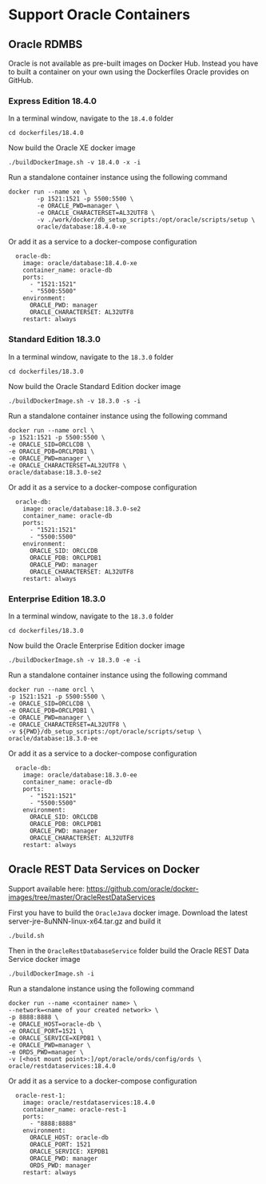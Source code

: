 # Support Oracle Containers


## Oracle RDMBS
Oracle is not available as pre-built images on Docker Hub. Instead you have to built a container on your own using the Dockerfiles Oracle provides on GitHub. 


### Express Edition 18.4.0

In a terminal window, navigate to the `18.4.0` folder

```
cd dockerfiles/18.4.0
```

Now build the Oracle XE docker image 

```
./buildDockerImage.sh -v 18.4.0 -x -i
```

Run a standalone container instance using the following command

```
docker run --name xe \
		-p 1521:1521 -p 5500:5500 \
		-e ORACLE_PWD=manager \
		-e ORACLE_CHARACTERSET=AL32UTF8 \
		-v ./work/docker/db_setup_scripts:/opt/oracle/scripts/setup \
		oracle/database:18.4.0-xe
```

Or add it as a service to a docker-compose configuration

```
  oracle-db:
    image: oracle/database:18.4.0-xe
    container_name: oracle-db
    ports:
      - "1521:1521"
      - "5500:5500"
    environment:
      ORACLE_PWD: manager
      ORACLE_CHARACTERSET: AL32UTF8
    restart: always
```

### Standard Edition 18.3.0

In a terminal window, navigate to the `18.3.0` folder

```
cd dockerfiles/18.3.0
```

Now build the Oracle Standard Edition docker image 

```
./buildDockerImage.sh -v 18.3.0 -s -i
```

Run a standalone container instance using the following command

```
docker run --name orcl \
-p 1521:1521 -p 5500:5500 \
-e ORACLE_SID=ORCLCDB \
-e ORACLE_PDB=ORCLPDB1 \
-e ORACLE_PWD=manager \
-e ORACLE_CHARACTERSET=AL32UTF8 \
oracle/database:18.3.0-se2
```

Or add it as a service to a docker-compose configuration

```
  oracle-db:
    image: oracle/database:18.3.0-se2
    container_name: oracle-db
    ports:
      - "1521:1521"
      - "5500:5500"
    environment:
      ORACLE_SID: ORCLCDB
      ORACLE_PDB: ORCLPDB1
      ORACLE_PWD: manager
      ORACLE_CHARACTERSET: AL32UTF8
    restart: always
```

### Enterprise Edition 18.3.0

In a terminal window, navigate to the `18.3.0` folder

```
cd dockerfiles/18.3.0
```

Now build the Oracle Enterprise Edition docker image  

```
./buildDockerImage.sh -v 18.3.0 -e -i
```

Run a standalone container instance using the following command

```
docker run --name orcl \
-p 1521:1521 -p 5500:5500 \
-e ORACLE_SID=ORCLCDB \
-e ORACLE_PDB=ORCLPDB1 \
-e ORACLE_PWD=manager \
-e ORACLE_CHARACTERSET=AL32UTF8 \
-v ${PWD}/db_setup_scripts:/opt/oracle/scripts/setup \
oracle/database:18.3.0-ee
```

Or add it as a service to a docker-compose configuration

```
  oracle-db:
    image: oracle/database:18.3.0-ee
    container_name: oracle-db
    ports:
      - "1521:1521"
      - "5500:5500"
    environment:
      ORACLE_SID: ORCLCDB
      ORACLE_PDB: ORCLPDB1
      ORACLE_PWD: manager
      ORACLE_CHARACTERSET: AL32UTF8
    restart: always
```

## Oracle REST Data Services on Docker

Support available here: <https://github.com/oracle/docker-images/tree/master/OracleRestDataServices>

First you have to build the `OracleJava` docker image. Download the latest server-jre-8uNNN-linux-x64.tar.gz and build it

```
./build.sh
```

Then in the `OracleRestDatabaseService` folder build the Oracle REST Data Service docker image 

```
./buildDockerImage.sh -i
```

Run a standalone instance using the following command

```
docker run --name <container name> \
--network=<name of your created network> \
-p 8888:8888 \
-e ORACLE_HOST=oracle-db \
-e ORACLE_PORT=1521 \
-e ORACLE_SERVICE=XEPDB1 \
-e ORACLE_PWD=manager \
-e ORDS_PWD=manager \
-v [<host mount point>:]/opt/oracle/ords/config/ords \
oracle/restdataservices:18.4.0
```

Or add it as a service to a docker-compose configuration

```
  oracle-rest-1:
    image: oracle/restdataservices:18.4.0
    container_name: oracle-rest-1
    ports:
      - "8888:8888"
    environment:
      ORACLE_HOST: oracle-db
      ORACLE_PORT: 1521
      ORACLE_SERVICE: XEPDB1
      ORACLE_PWD: manager
      ORDS_PWD: manager
    restart: always
```
 
